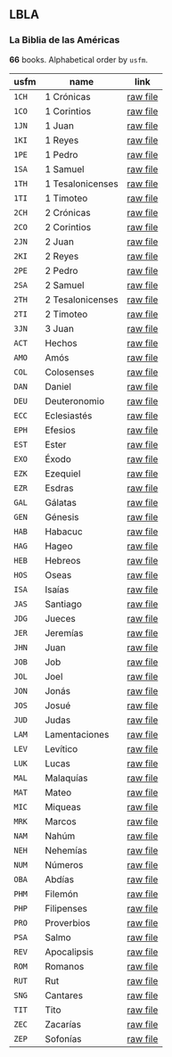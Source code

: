 ## LBLA

### La Biblia de las Américas

**66** books. Alphabetical order by `usfm`.

| usfm  | name             | link                                                                               |
| ----- | ---------------- | ---------------------------------------------------------------------------------- |
| `1CH` | 1 Crónicas       | [raw file](https://mrk214.github.io/bible-data-es-spa/data/es___spa/LBLA/1CH.json) |
| `1CO` | 1 Corintios      | [raw file](https://mrk214.github.io/bible-data-es-spa/data/es___spa/LBLA/1CO.json) |
| `1JN` | 1 Juan           | [raw file](https://mrk214.github.io/bible-data-es-spa/data/es___spa/LBLA/1JN.json) |
| `1KI` | 1 Reyes          | [raw file](https://mrk214.github.io/bible-data-es-spa/data/es___spa/LBLA/1KI.json) |
| `1PE` | 1 Pedro          | [raw file](https://mrk214.github.io/bible-data-es-spa/data/es___spa/LBLA/1PE.json) |
| `1SA` | 1 Samuel         | [raw file](https://mrk214.github.io/bible-data-es-spa/data/es___spa/LBLA/1SA.json) |
| `1TH` | 1 Tesalonicenses | [raw file](https://mrk214.github.io/bible-data-es-spa/data/es___spa/LBLA/1TH.json) |
| `1TI` | 1 Timoteo        | [raw file](https://mrk214.github.io/bible-data-es-spa/data/es___spa/LBLA/1TI.json) |
| `2CH` | 2 Crónicas       | [raw file](https://mrk214.github.io/bible-data-es-spa/data/es___spa/LBLA/2CH.json) |
| `2CO` | 2 Corintios      | [raw file](https://mrk214.github.io/bible-data-es-spa/data/es___spa/LBLA/2CO.json) |
| `2JN` | 2 Juan           | [raw file](https://mrk214.github.io/bible-data-es-spa/data/es___spa/LBLA/2JN.json) |
| `2KI` | 2 Reyes          | [raw file](https://mrk214.github.io/bible-data-es-spa/data/es___spa/LBLA/2KI.json) |
| `2PE` | 2 Pedro          | [raw file](https://mrk214.github.io/bible-data-es-spa/data/es___spa/LBLA/2PE.json) |
| `2SA` | 2 Samuel         | [raw file](https://mrk214.github.io/bible-data-es-spa/data/es___spa/LBLA/2SA.json) |
| `2TH` | 2 Tesalonicenses | [raw file](https://mrk214.github.io/bible-data-es-spa/data/es___spa/LBLA/2TH.json) |
| `2TI` | 2 Timoteo        | [raw file](https://mrk214.github.io/bible-data-es-spa/data/es___spa/LBLA/2TI.json) |
| `3JN` | 3 Juan           | [raw file](https://mrk214.github.io/bible-data-es-spa/data/es___spa/LBLA/3JN.json) |
| `ACT` | Hechos           | [raw file](https://mrk214.github.io/bible-data-es-spa/data/es___spa/LBLA/ACT.json) |
| `AMO` | Amós             | [raw file](https://mrk214.github.io/bible-data-es-spa/data/es___spa/LBLA/AMO.json) |
| `COL` | Colosenses       | [raw file](https://mrk214.github.io/bible-data-es-spa/data/es___spa/LBLA/COL.json) |
| `DAN` | Daniel           | [raw file](https://mrk214.github.io/bible-data-es-spa/data/es___spa/LBLA/DAN.json) |
| `DEU` | Deuteronomio     | [raw file](https://mrk214.github.io/bible-data-es-spa/data/es___spa/LBLA/DEU.json) |
| `ECC` | Eclesiastés      | [raw file](https://mrk214.github.io/bible-data-es-spa/data/es___spa/LBLA/ECC.json) |
| `EPH` | Efesios          | [raw file](https://mrk214.github.io/bible-data-es-spa/data/es___spa/LBLA/EPH.json) |
| `EST` | Ester            | [raw file](https://mrk214.github.io/bible-data-es-spa/data/es___spa/LBLA/EST.json) |
| `EXO` | Éxodo            | [raw file](https://mrk214.github.io/bible-data-es-spa/data/es___spa/LBLA/EXO.json) |
| `EZK` | Ezequiel         | [raw file](https://mrk214.github.io/bible-data-es-spa/data/es___spa/LBLA/EZK.json) |
| `EZR` | Esdras           | [raw file](https://mrk214.github.io/bible-data-es-spa/data/es___spa/LBLA/EZR.json) |
| `GAL` | Gálatas          | [raw file](https://mrk214.github.io/bible-data-es-spa/data/es___spa/LBLA/GAL.json) |
| `GEN` | Génesis          | [raw file](https://mrk214.github.io/bible-data-es-spa/data/es___spa/LBLA/GEN.json) |
| `HAB` | Habacuc          | [raw file](https://mrk214.github.io/bible-data-es-spa/data/es___spa/LBLA/HAB.json) |
| `HAG` | Hageo            | [raw file](https://mrk214.github.io/bible-data-es-spa/data/es___spa/LBLA/HAG.json) |
| `HEB` | Hebreos          | [raw file](https://mrk214.github.io/bible-data-es-spa/data/es___spa/LBLA/HEB.json) |
| `HOS` | Oseas            | [raw file](https://mrk214.github.io/bible-data-es-spa/data/es___spa/LBLA/HOS.json) |
| `ISA` | Isaías           | [raw file](https://mrk214.github.io/bible-data-es-spa/data/es___spa/LBLA/ISA.json) |
| `JAS` | Santiago         | [raw file](https://mrk214.github.io/bible-data-es-spa/data/es___spa/LBLA/JAS.json) |
| `JDG` | Jueces           | [raw file](https://mrk214.github.io/bible-data-es-spa/data/es___spa/LBLA/JDG.json) |
| `JER` | Jeremías         | [raw file](https://mrk214.github.io/bible-data-es-spa/data/es___spa/LBLA/JER.json) |
| `JHN` | Juan             | [raw file](https://mrk214.github.io/bible-data-es-spa/data/es___spa/LBLA/JHN.json) |
| `JOB` | Job              | [raw file](https://mrk214.github.io/bible-data-es-spa/data/es___spa/LBLA/JOB.json) |
| `JOL` | Joel             | [raw file](https://mrk214.github.io/bible-data-es-spa/data/es___spa/LBLA/JOL.json) |
| `JON` | Jonás            | [raw file](https://mrk214.github.io/bible-data-es-spa/data/es___spa/LBLA/JON.json) |
| `JOS` | Josué            | [raw file](https://mrk214.github.io/bible-data-es-spa/data/es___spa/LBLA/JOS.json) |
| `JUD` | Judas            | [raw file](https://mrk214.github.io/bible-data-es-spa/data/es___spa/LBLA/JUD.json) |
| `LAM` | Lamentaciones    | [raw file](https://mrk214.github.io/bible-data-es-spa/data/es___spa/LBLA/LAM.json) |
| `LEV` | Levítico         | [raw file](https://mrk214.github.io/bible-data-es-spa/data/es___spa/LBLA/LEV.json) |
| `LUK` | Lucas            | [raw file](https://mrk214.github.io/bible-data-es-spa/data/es___spa/LBLA/LUK.json) |
| `MAL` | Malaquías        | [raw file](https://mrk214.github.io/bible-data-es-spa/data/es___spa/LBLA/MAL.json) |
| `MAT` | Mateo            | [raw file](https://mrk214.github.io/bible-data-es-spa/data/es___spa/LBLA/MAT.json) |
| `MIC` | Miqueas          | [raw file](https://mrk214.github.io/bible-data-es-spa/data/es___spa/LBLA/MIC.json) |
| `MRK` | Marcos           | [raw file](https://mrk214.github.io/bible-data-es-spa/data/es___spa/LBLA/MRK.json) |
| `NAM` | Nahúm            | [raw file](https://mrk214.github.io/bible-data-es-spa/data/es___spa/LBLA/NAM.json) |
| `NEH` | Nehemías         | [raw file](https://mrk214.github.io/bible-data-es-spa/data/es___spa/LBLA/NEH.json) |
| `NUM` | Números          | [raw file](https://mrk214.github.io/bible-data-es-spa/data/es___spa/LBLA/NUM.json) |
| `OBA` | Abdías           | [raw file](https://mrk214.github.io/bible-data-es-spa/data/es___spa/LBLA/OBA.json) |
| `PHM` | Filemón          | [raw file](https://mrk214.github.io/bible-data-es-spa/data/es___spa/LBLA/PHM.json) |
| `PHP` | Filipenses       | [raw file](https://mrk214.github.io/bible-data-es-spa/data/es___spa/LBLA/PHP.json) |
| `PRO` | Proverbios       | [raw file](https://mrk214.github.io/bible-data-es-spa/data/es___spa/LBLA/PRO.json) |
| `PSA` | Salmo            | [raw file](https://mrk214.github.io/bible-data-es-spa/data/es___spa/LBLA/PSA.json) |
| `REV` | Apocalipsis      | [raw file](https://mrk214.github.io/bible-data-es-spa/data/es___spa/LBLA/REV.json) |
| `ROM` | Romanos          | [raw file](https://mrk214.github.io/bible-data-es-spa/data/es___spa/LBLA/ROM.json) |
| `RUT` | Rut              | [raw file](https://mrk214.github.io/bible-data-es-spa/data/es___spa/LBLA/RUT.json) |
| `SNG` | Cantares         | [raw file](https://mrk214.github.io/bible-data-es-spa/data/es___spa/LBLA/SNG.json) |
| `TIT` | Tito             | [raw file](https://mrk214.github.io/bible-data-es-spa/data/es___spa/LBLA/TIT.json) |
| `ZEC` | Zacarías         | [raw file](https://mrk214.github.io/bible-data-es-spa/data/es___spa/LBLA/ZEC.json) |
| `ZEP` | Sofonías         | [raw file](https://mrk214.github.io/bible-data-es-spa/data/es___spa/LBLA/ZEP.json) |
